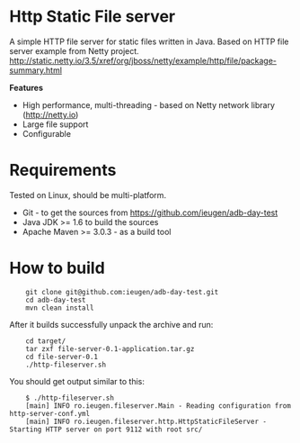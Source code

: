 Http Static File server
=======================

A simple HTTP file server for static files written in Java. Based on HTTP file server example from Netty project.
http://static.netty.io/3.5/xref/org/jboss/netty/example/http/file/package-summary.html

**Features**

* High performance, multi-threading - based on Netty network library (http://netty.io)
* Large file support
* Configurable

Requirements
============

Tested on Linux, should be multi-platform.

* Git - to get the sources from https://github.com/ieugen/adb-day-test
* Java JDK >= 1.6 to build the sources
* Apache Maven >= 3.0.3 - as a build tool

How to build
============

~~~
    git clone git@github.com:ieugen/adb-day-test.git
    cd adb-day-test
    mvn clean install
~~~

After it builds successfully unpack the archive and run:

~~~
    cd target/
    tar zxf file-server-0.1-application.tar.gz
    cd file-server-0.1
    ./http-fileserver.sh
~~~

You should get output similar to this:

~~~
    $ ./http-fileserver.sh
    [main] INFO ro.ieugen.fileserver.Main - Reading configuration from http-server-conf.yml
    [main] INFO ro.ieugen.fileserver.http.HttpStaticFileServer - Starting HTTP server on port 9112 with root src/
~~~